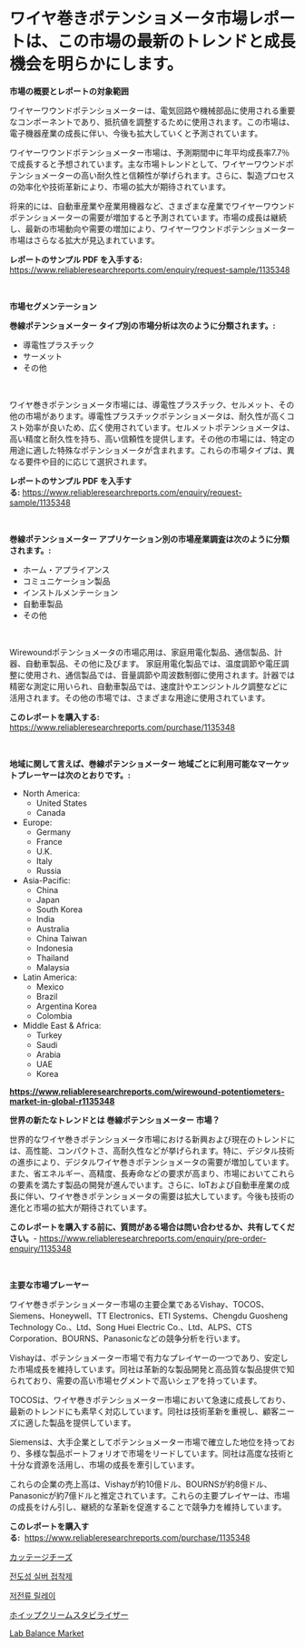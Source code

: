 <p><h1>ワイヤ巻きポテンショメータ市場レポートは、この市場の最新のトレンドと成長機会を明らかにします。</h1></p><p><strong>市場の概要とレポートの対象範囲</strong></p>
<p><p>ワイヤーワウンドポテンショメーターは、電気回路や機械部品に使用される重要なコンポーネントであり、抵抗値を調整するために使用されます。この市場は、電子機器産業の成長に伴い、今後も拡大していくと予測されています。</p><p>ワイヤーワウンドポテンショメーター市場は、予測期間中に年平均成長率7.7％で成長すると予想されています。主な市場トレンドとして、ワイヤーワウンドポテンショメーターの高い耐久性と信頼性が挙げられます。さらに、製造プロセスの効率化や技術革新により、市場の拡大が期待されています。</p><p>将来的には、自動車産業や産業用機器など、さまざまな産業でワイヤーワウンドポテンショメーターの需要が増加すると予測されています。市場の成長は継続し、最新の市場動向や需要の増加により、ワイヤーワウンドポテンショメーター市場はさらなる拡大が見込まれています。</p></p>
<p><strong>レポートのサンプル PDF を入手する:</strong> <a href="https://www.reliableresearchreports.com/enquiry/request-sample/1135348">https://www.reliableresearchreports.com/enquiry/request-sample/1135348</a></p>
<p>&nbsp;</p>
<p><strong>市場セグメンテーション</strong></p>
<p><strong>巻線ポテンショメーター タイプ別の市場分析は次のように分類されます。:</strong></p>
<p><ul><li>導電性プラスチック</li><li>サーメット</li><li>その他</li></ul></p>
<p>&nbsp;</p>
<p><p>ワイヤ巻きポテンショメータ市場には、導電性プラスチック、セルメット、その他の市場があります。導電性プラスチックポテンショメータは、耐久性が高くコスト効率が良いため、広く使用されています。セルメットポテンショメータは、高い精度と耐久性を持ち、高い信頼性を提供します。その他の市場には、特定の用途に適した特殊なポテンショメータが含まれます。これらの市場タイプは、異なる要件や目的に応じて選択されます。</p></p>
<p><strong>レポートのサンプル PDF を入手する:</strong>&nbsp;<a href="https://www.reliableresearchreports.com/enquiry/request-sample/1135348">https://www.reliableresearchreports.com/enquiry/request-sample/1135348</a></p>
<p>&nbsp;</p>
<p><strong> 巻線ポテンショメーター アプリケーション別の市場産業調査は次のように分類されます。:</strong></p>
<p><ul><li>ホーム・アプライアンス</li><li>コミュニケーション製品</li><li>インストルメンテーション</li><li>自動車製品</li><li>その他</li></ul></p>
<p>&nbsp;</p>
<p><p>Wirewoundポテンショメータの市場応用は、家庭用電化製品、通信製品、計器、自動車製品、その他に及びます。 家庭用電化製品では、温度調節や電圧調整に使用され、通信製品では、音量調節や周波数制御に使用されます。計器では精密な測定に用いられ、自動車製品では、速度計やエンジントルク調整などに活用されます。その他の市場では、さまざまな用途に使用されています。</p></p>
<p><strong>このレポートを購入する:</strong>&nbsp; <a href="https://www.reliableresearchreports.com/purchase/1135348">https://www.reliableresearchreports.com/purchase/1135348</a></p>
<p>&nbsp;</p>
<p><strong>地域に関して言えば、巻線ポテンショメーター 地域ごとに利用可能なマーケットプレーヤーは次のとおりです。:</strong></p>
<p><ul>
    <li>
        North America:
        <ul>
            <li>United States</li>
            <li>Canada</li>
        </ul>
    </li>
    <li>
        Europe:
        <ul>
            <li>Germany</li>
            <li>France</li>
            <li>U.K.</li>
            <li>Italy</li>
            <li>Russia</li>
        </ul>
    </li>
    <li>
        Asia-Pacific:
        <ul>
            <li>China</li>
            <li>Japan</li>
            <li>South Korea</li>
            <li>India</li>
            <li>Australia</li>
            <li>China Taiwan</li>
            <li>Indonesia</li>
            <li>Thailand</li>
            <li>Malaysia</li>
        </ul>
    </li>
    <li>
        Latin America:
        <ul>
            <li>Mexico</li>
            <li>Brazil</li>
            <li>Argentina Korea</li>
            <li>Colombia</li>
        </ul>
    </li>
    <li>
        Middle East & Africa:
        <ul>
            <li>Turkey</li>
            <li>Saudi</li>
            <li>Arabia</li>
            <li>UAE</li>
            <li>Korea</li>
        </ul>
    </li>
    </ul></p>
<p><strong><a href="https://www.reliableresearchreports.com/wirewound-potentiometers-market-in-global-r1135348">https://www.reliableresearchreports.com/wirewound-potentiometers-market-in-global-r1135348</a></strong>&nbsp;</p>
<p><strong>世界の新たなトレンドとは 巻線ポテンショメーター 市場？</strong></p>
<p><p>世界的なワイヤ巻きポテンショメータ市場における新興および現在のトレンドには、高性能、コンパクトさ、高耐久性などが挙げられます。特に、デジタル技術の進歩により、デジタルワイヤ巻きポテンショメータの需要が増加しています。また、省エネルギー、高精度、長寿命などの要求が高まり、市場においてこれらの要素を満たす製品の開発が進んでいます。さらに、IoTおよび自動車産業の成長に伴い、ワイヤ巻きポテンショメータの需要は拡大しています。今後も技術の進化と市場の拡大が期待されています。</p></p>
<p><strong>このレポートを購入する前に、質問がある場合は問い合わせるか、共有してください。</strong>- <a href="https://www.reliableresearchreports.com/enquiry/pre-order-enquiry/1135348">https://www.reliableresearchreports.com/enquiry/pre-order-enquiry/1135348</a></p>
<p>&nbsp;</p>
<p><strong>主要な市場プレーヤー</strong></p>
<p><p>ワイヤ巻きポテンショメーター市場の主要企業であるVishay、TOCOS、Siemens、Honeywell、TT Electronics、ETI Systems、Chengdu Guosheng Technology Co.、Ltd、Song Huei Electric Co.、Ltd、ALPS、CTS Corporation、BOURNS、Panasonicなどの競争分析を行います。</p><p>Vishayは、ポテンショメーター市場で有力なプレイヤーの一つであり、安定した市場成長を維持しています。同社は革新的な製品開発と高品質な製品提供で知られており、需要の高い市場セグメントで高いシェアを持っています。</p><p>TOCOSは、ワイヤ巻きポテンショメーター市場において急速に成長しており、最新のトレンドにも素早く対応しています。同社は技術革新を重視し、顧客ニーズに適した製品を提供しています。</p><p>Siemensは、大手企業としてポテンショメーター市場で確立した地位を持っており、多様な製品ポートフォリオで市場をリードしています。同社は高度な技術と十分な資源を活用し、市場の成長を牽引しています。</p><p>これらの企業の売上高は、Vishayが約10億ドル、BOURNSが約8億ドル、Panasonicが約7億ドルと推定されています。これらの主要プレイヤーは、市場の成長をけん引し、継続的な革新を促進することで競争力を維持しています。</p></p>
<p><strong>このレポートを購入する:</strong>&nbsp;&nbsp;<a href="https://www.reliableresearchreports.com/purchase/1135348">https://www.reliableresearchreports.com/purchase/1135348</a></p>
<p><p><a href="https://medium.com/@darieenson678546/%E3%82%B3%E3%83%86%E3%83%BC%E3%82%B8%E3%83%81%E3%83%BC%E3%82%BA%E5%B8%82%E5%A0%B4%E3%81%AE%E5%88%86%E6%9E%90%E3%81%A82024%E5%B9%B4%E3%81%8B%E3%82%892031%E5%B9%B4%E3%81%BE%E3%81%A7%E3%81%AE%E4%BA%88%E6%B8%AC%E3%82%B5%E3%82%A4%E3%82%BA-424667cfd720">カッテージチーズ</a></p><p><a href="https://github.com/fernandotryO5lson96765/Market-Research-Report-List-1/blob/main/738957224494.md">전도성 실버 접착제</a></p><p><a href="https://medium.com/@kirby6567566/%EC%96%B8%ED%84%B0%EC%BB%A4%EB%9F%B0%ED%8A%B8-%EB%A6%B4%EB%A0%88%EC%9D%B4-%EC%8B%9C%EC%9E%A5-%EA%B2%BD%EC%9F%81-%EB%B6%84%EC%84%9D-%EC%8B%9C%EC%9E%A5-%EB%8F%99%ED%96%A5-%EB%B0%8F-2031%EB%85%84%EA%B9%8C%EC%A7%80%EC%9D%98-%EC%98%88%EC%B8%A1-0e11991a3f5a">저전류 릴레이</a></p><p><a href="https://github.com/cbigkbh02719/Market-Research-Report-List-1/blob/main/541446626403.md">ホイップクリームスタビライザー</a></p><p><a href="https://github.com/Glendatilghmankmgz0rbhwpy/Market-Research-Report-List-2/blob/main/lab-balance-market.md">Lab Balance Market</a></p></p>